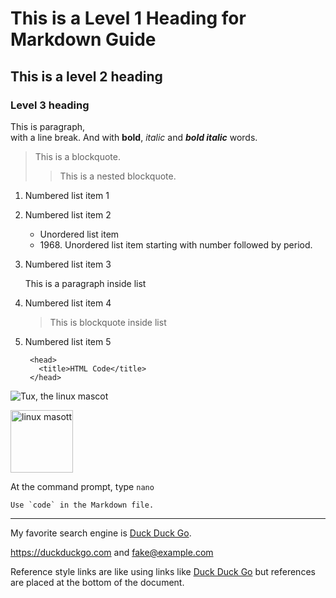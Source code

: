 # This is a Level 1 Heading for Markdown Guide
## This is a level 2 heading
### Level 3 heading

This is paragraph,  
with a line break. And with **bold**, *italic* and ***bold italic*** words.

> This is a blockquote.
>
> > This is a nested blockquote.

1. Numbered list item 1
2. Numbered list item 2
     - Unordered list item
     - 1968\. Unordered list item starting with number followed by period.
3. Numbered list item 3

    This is a paragraph inside list
4. Numbered list item 4
   > This is blockquote inside list
5. Numbered list item 5
   
        <head>
          <title>HTML Code</title>
        </head>

![Tux, the linux mascot](https://www.freepnglogos.com/uploads/linux-png/linux-icon-operating-systems-iconset-tatice-4.png)

<img src="https://upload.wikimedia.org/wikipedia/commons/thumb/3/35/Tux.svg/1920px-Tux.svg.png" width="100" alt="linux masott" title="The Linux Mascot">

At the command prompt, type `nano`

``Use `code` in the Markdown file.``

___

My favorite search engine is [Duck Duck Go](https://duckduckgo.com "The best privacy search engine").

<https://duckduckgo.com> and <fake@example.com>

Reference style links are like using links like [Duck Duck Go][1] but references are placed at the bottom of the document.


[1]: <https://duckduckgo.com> 'The best privacy search engine'

